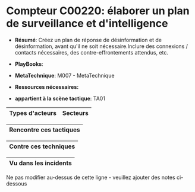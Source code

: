 # Compteur C00220: élaborer un plan de surveillance et d'intelligence

* **Résumé**: Créez un plan de réponse de désinformation et de désinformation, avant qu'il ne soit nécessaire.Inclure des connexions / contacts nécessaires, des contre-effrontements attendus, etc.

* **PlayBooks**:

* **MetaTechnique**: M007 - MetaTechnique

* **Ressources nécessaires:**

* **appartient à la scène tactique**: TA01


|Types d'acteurs |Secteurs |
|----------- |------- |



|Rencontre ces tactiques |
|---------------------- |



|Contre ces techniques |
|------------------------- |



|Vu dans les incidents |
|----------------- |


Ne pas modifier au-dessus de cette ligne - veuillez ajouter des notes ci-dessous